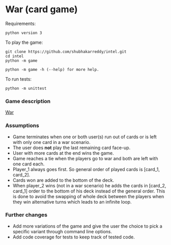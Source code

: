 # War (card game)
Requirements:
```
python version 3
```

To play the game:
```
git clone https://github.com/shubhakarreddy/intel.git
cd intel
python -m game

python -m game -h (--help) for more help.
```

To run tests:
```
python -m unittest
```

### Game description
[War](https://en.wikipedia.org/wiki/War_(card_game))

### Assumptions
- Game terminates when one or both user(s) run out of cards or is left with only one card in a war scenario.
- The user does **not** play the last remaining card face-up.
- User with more cards at the end wins the game.
- Game reaches a tie when the players go to war and both are left with one card each.
- Player_1 always goes first. So general order of played cards is \[card_1, card_2\].
- Cards won are added to the bottom of the deck.
- When player_2 wins (not in a war scenario) he adds the cards in \[card_2, card_1\] order to the bottom of his deck instead of the general order. This is done to avoid the swapping of whole deck between the players when they win alternative turns which leads to an infinite loop.

### Further changes
- Add more variations of the game and give the user the choice to pick a specific variant through command line options.
- Add code coverage for tests to keep track of tested code.
